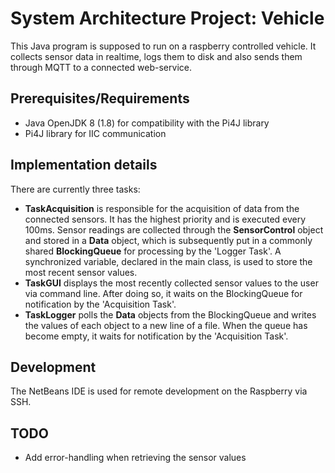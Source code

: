 # System Architecture Project: Vehicle

This Java program is supposed to run on a raspberry controlled vehicle.
It collects sensor data in realtime, logs them to disk and also sends them through MQTT to a connected web-service.

## Prerequisites/Requirements
* Java OpenJDK 8 (1.8) for compatibility with the Pi4J library
* Pi4J library for IIC communication

## Implementation details
There are currently three tasks:
* **TaskAcquisition** is responsible for the acquisition of data from the connected sensors. It has the highest priority and is executed every 100ms. Sensor readings are collected through the **SensorControl** object and stored in a **Data** object, which is subsequently put in a commonly shared **BlockingQueue** for processing by the 'Logger Task'. A synchronized variable, declared in the main class, is used to store the most recent sensor values.  
* **TaskGUI** displays the most recently collected sensor values to the user via command line. After doing so, it waits on the BlockingQueue for notification by the 'Acquisition Task'.
* **TaskLogger** polls the **Data** objects from the BlockingQueue and writes the values of each object to a new line of a file. When the queue has become empty, it waits for notification by the 'Acquisition Task'. 

## Development
The NetBeans IDE is used for remote development on the Raspberry via SSH.

## TODO
* Add error-handling when retrieving the sensor values



































